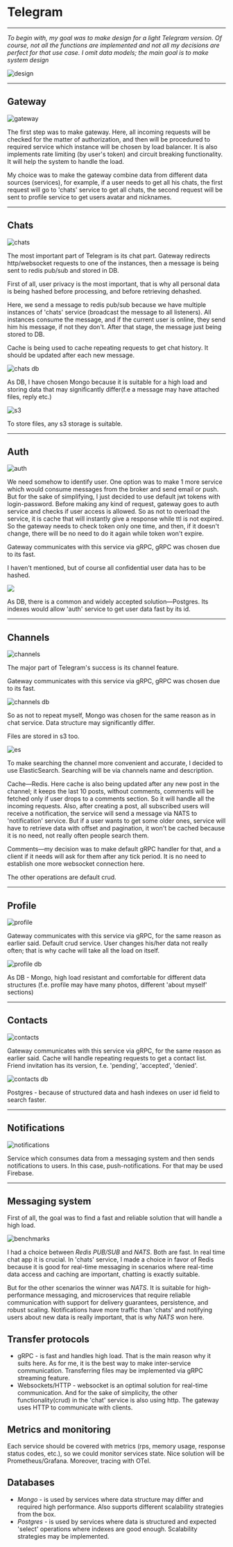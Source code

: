 # Telegram 

---
*To begin with, my goal was to make design for a light Telegram version.
Of course, not all the functions are implemented and not all my
decisions are perfect for that use case. I omit data models; the main goal
is to make system design*

<img src="images/design.jpg" alt="design">

---

## Gateway

<img src="images/gateway.png" alt="gateway">

The first step was to make gateway. 
Here, all incoming requests will be checked for the matter of authorization, 
and then will be procedured to required service which instance will be chosen
by load balancer. It is also implements rate limiting (by user's token) and circuit
breaking functionality. It will help the system to handle the load.

My choice was to make the gateway combine data from different data sources (services),
for example, if a user needs to get  all his chats, the first request will go to
'chats' service to get all chats, the second request will be sent to profile
service to get users avatar and nicknames.

---

## Chats

<img src="images/chats.png" alt="chats">

The most important part of Telegram is its chat part. 
Gateway redirects http/websocket requests to one of the instances, 
then a message is being sent to redis pub/sub and stored in DB.

First of all, user privacy is the most important, that is why all
personal data is being hashed before processing, and before retrieving
dehashed.

Here, we send a message to redis pub/sub because we have multiple 
instances of 'chats' service (broadcast the message to all listeners). 
All instances consume the message, and 
if the current user is online, they send him his message, 
if not they don't. After that stage, the message just being stored to DB.

Cache is being used to cache repeating requests to get chat history.
It should be updated after each new message.

<img src="images/chats_db.png" alt="chats db">

As DB, I have chosen Mongo because it is suitable for a high load and
storing data that may significantly differ(f.e a message may have attached files, reply etc.) 

<img src="images/s3.png" alt="s3">

To store files, any s3 storage is suitable.

---

## Auth

<img src="images/auth.png" alt="auth">

We need somehow to identify user.
One option was to make 1 more service 
which would consume messages from the broker and send email or push.
But for the sake of simplifying, I just decided to use default jwt tokens with login-password.
Before making any kind of request, gateway goes to auth service and checks if
user access is allowed. So as not to overload the service, it is cache that will instantly 
 give a response while ttl is not expired. So the gateway needs to check token only one time,
and then, if it doesn't change, there will be no need to do it again while
token won't expire.

Gateway communicates with this service via gRPC, gRPC was chosen due to its fast.

I haven't mentioned, but of course all confidential user data has to be hashed.

<img src="images/auth_db.png">

As DB, there is a common and widely accepted solution—Postgres. Its indexes 
would allow 'auth' service to get user data fast by its id.

---

## Channels

<img src="images/channels.png" alt="channels">

The major part of Telegram's success is its channel feature.

Gateway communicates with this service via gRPC, 
gRPC was chosen due to its fast.

<img src="images/chats_db.png" alt="channels db">

So as not to repeat myself, 
Mongo was chosen for the same reason as in chat service. Data structure may significantly 
differ.

Files are stored in s3 too.

<img src="images/es.png" alt="es">

To make searching the channel more convenient and accurate, I decided to use
ElasticSearch. Searching will be via channels name and description.

Cache—Redis.
Here cache is also being updated after any new post in the channel; it keeps the last 10 
posts, without comments, comments will be fetched only if user drops to a comments section.
So it will handle all the incoming requests.
Also, after creating a post, all subscribed users will receive a notification,
the service will send a message via NATS to 'notification' service.
But if a user wants to get some
older ones, service will have to retrieve data with offset and pagination, it won't
be cached because it is no need, not really often people search them.

Comments—my decision was to make default gRPC handler for that, and a client if
it needs will ask for them after any tick period. It is no need to establish one 
more websocket connection here.

The other operations are default crud.

---

## Profile

<img src="images/profile.png" alt="profile">

Gateway communicates with this service via gRPC, for the same reason as earlier said.
Default crud service. User changes his/her data not really often; that is why cache
will take all the load on itself.

<img src="images/chats_db.png" alt="profile db">

As DB - Mongo, high load resistant and comfortable for different data structures
(f.e. profile may have many photos, different 'about myself' sections)

---

## Contacts

<img src="images/contacts.png" alt="contacts">

Gateway communicates with this service via gRPC, for the same reason as earlier said.
Cache will handle repeating requests to get a contact list.
Friend invitation has its version, f.e. 'pending', 'accepted', 'denied'.

<img src="images/contacts_db.png" alt="contacts db">

Postgres - because of structured data and hash indexes on user id field to search faster.

---

## Notifications

<img src="images/notifications.png" alt="notifications">

Service which consumes data from a messaging system and then sends notifications to users.
In this case, push-notifications. For that may be used Firebase.

---
## Messaging system

First of all, the goal was to find a fast and reliable solution that will handle
a high load.

<img src="images/benchmarks1.png" alt="benchmarks">

I had a choice between *Redis PUB/SUB* and *NATS*. Both are fast.
In real time chat app it is crucial. In 'chats' service, I made a choice
in favor of Redis because it is good for real-time messaging in scenarios 
where real-time data access and caching are important, 
chatting is exactly suitable.

But for the other scenarios the winner was *NATS*. It is suitable for
high-performance messaging, and microservices that require reliable 
communication 
with support for delivery guarantees, persistence, and robust scaling.
Notifications have more traffic than 'chats' and notifying users about new data
is really important, that is why *NATS* won here.


## Transfer protocols

* gRPC - is fast and handles high load. That is the main reason why it suits
here. As for me, it is the best way to make inter-service communication.
Transferring files may be implemented via gRPC streaming feature.
* Websockets/HTTP - websocket is an optimal solution for real-time communication.
And for the sake of simplicity, the other functionality(crud) in the 'chat' service is also
using http. The gateway uses HTTP to communicate with clients.

## Metrics and monitoring

Each service should be covered with metrics (rps, memory usage, response status codes, etc.), so we could monitor services state.
Nice solution will be Prometheus/Grafana. Moreover, tracing with OTel.

## Databases

* *Mongo* - is used by services where data structure may differ and required
high performance. Also supports different scalability strategies from the box.
* *Postgres* - is used by services where data is structured and expected 'select'
operations where indexes are good enough. Scalability strategies may be implemented.
